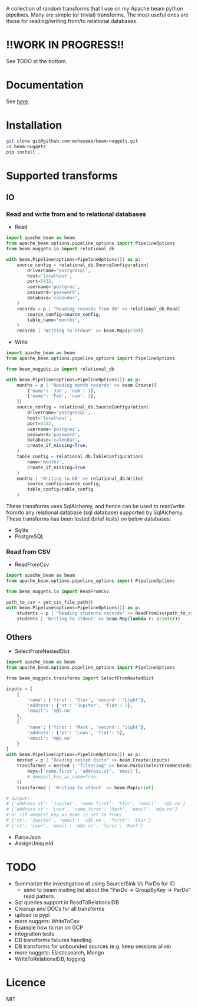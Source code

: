 A collection of random transforms that I use on my Apache beam python 
pipelines. Many are simple (or trivial) transforms. The most useful ones are 
those for reading/writing from/to relational databases.
# !!WORK IN PROGRESS!!
See TODO at the bottom.
# Documentation
See [here](http://mohaseeb.com/beam-nuggets/).
# Installation
```bash
git clone git@github.com:mohaseeb/beam-nuggets.git
cd beam-nuggets
pip install .
```
# Supported transforms
## IO
### Read and write from and to relational databases  
* Read
<!--read from sql database-->
<!--read from postgres postgresql-->
<!--read from mysql-->
<!--read from oracle-->
```python
import apache_beam as beam
from apache_beam.options.pipeline_options import PipelineOptions
from beam_nuggets.io import relational_db

with beam.Pipeline(options=PipelineOptions()) as p:
    source_config = relational_db.SourceConfiguration(
        drivername='postgresql',
        host='localhost',
        port=5432,
        username='postgres',
        password='password',
        database='calendar',
    )
    records = p | "Reading records from db" >> relational_db.Read(
        source_config=source_config,
        table_name='months',
    )
    records | 'Writing to stdout' >> beam.Map(print)
```
* Write
<!--write to sql database-->
<!--write to postgres postgresql-->
<!--write to mysql-->
<!--write to oracle-->
```python
import apache_beam as beam
from apache_beam.options.pipeline_options import PipelineOptions

from beam_nuggets.io import relational_db

with beam.Pipeline(options=PipelineOptions()) as p:
    months = p | "Reading month records" >> beam.Create([
        {'name': 'Jan', 'num': 1},
        {'name': 'Feb', 'num': 2},
    ])
    source_config = relational_db.SourceConfiguration(
        drivername='postgresql',
        host='localhost',
        port=5432,
        username='postgres',
        password='password',
        database='calendar',
        create_if_missing=True,
    )
    table_config = relational_db.TableConfiguration(
        name='months',
        create_if_missing=True
    )
    months | 'Writing to DB' >> relational_db.Write(
        source_config=source_config,
        table_config=table_config
    )
```

These transforms uses SqlAlchemy, and hence can be used to read/write from/to
any relational database (sql database) supported by SqlAlchemy. These 
transforms has been tested (brief tests) on below databases:
* Sqlite
* PostgreSQL
<!--* mysql-->
### Read from CSV
* ReadFromCsv
```python
import apache_beam as beam
from apache_beam.options.pipeline_options import PipelineOptions

from beam_nuggets.io import ReadFromCsv

path_to_csv = get_csv_file_path()
with beam.Pipeline(options=PipelineOptions()) as p:
    students = p | "Reading students records" >> ReadFromCsv(path_to_csv)
    students | 'Writing to stdout' >> beam.Map(lambda r: print(r))

```
## Others
* SelectFromNestedDict
```python
import apache_beam as beam
from apache_beam.options.pipeline_options import PipelineOptions

from beam_nuggets.transforms import SelectFromNestedDict

inputs = [
    {
        'name': {'first': 'Star', 'second': 'Light'},
        'address': {'st': 'Jupiter', 'flat': 3},
        'email': 's@l.no'
    },
    {
        'name': {'first': 'Mark', 'second': 'Sight'},
        'address': {'st': 'Loon', 'flat': 5},
        'email': 'm@s.no'
    }
]
with beam.Pipeline(options=PipelineOptions()) as p:
    nested = p | "Reading nested dicts" >> beam.Create(inputs)
    transformed = nested | "filtering" >> beam.ParDo(SelectFromNestedDict(
        keys=['name.first', 'address.st', 'email'],
        # deepest_key_as_name=True,
    ))
    transformed | 'Writing to stdout' >> beam.Map(print)

# output: 
# {'address_st': 'Jupiter', 'name_first': 'Star', 'email': 's@l.no'}
# {'address_st': 'Loon', 'name_first': 'Mark', 'email': 'm@s.no'}
# or (if deepest_key_as_name is set to True)
# {'st': 'Jupiter', 'email': 's@l.no', 'first': 'Star'}
# {'st': 'Loon', 'email': 'm@s.no', 'first': 'Mark'}
```
* ParseJson
* AssignUniqueId

# TODO 
* Summarize the investigation of using Source/Sink Vs ParDo for IO
    - send to beam mailing list about the "ParDo -> GroupByKey -> ParDo" 
      read pattern.
* Sql queries support in ReadToRelationalDB
* Cleanup and DOCs for all transforms
* upload to pypi
* more nuggets: WriteToCsv
* Example how to run on GCP
* integration tests
* DB transforms failures handling
* DB transforms for unbounded sources (e.g. keep sessions alive)
* more nuggets: Elasticsearch, Mongo 
* WriteToRelationalDB, logging

# Licence
MIT
